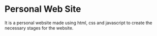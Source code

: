 #  Personal Web Site
 
It is a personal website made using html, css and javascript to create the necessary stages for the website.
